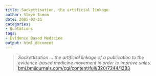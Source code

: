 ```yaml
---
title: Sackettisation, the artificial linkage
author: Steve Simon
date: 2005-02-21
categories:
- Quotations
tags:
- Evidence Based Medicine
output: html_document
---
```

> *Sackettisation \... the artificial linkage of a publication to the
> evidence-based medicine movement in order to improve sales.*
> [bmj.bmjjournals.com/cgi/content/full/320/7244/1283](http://bmj.bmjjournals.com/cgi/content/full/320/7244/1283)

